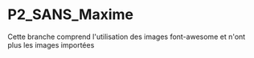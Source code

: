# P2_SANS_Maxime
Cette branche comprend l'utilisation des images font-awesome et n'ont plus les images importées
